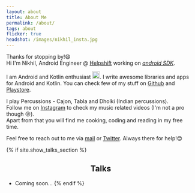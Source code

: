 ```yaml
---
layout: about
title: About Me
permalink: /about/
tags: about
flicker: true
headshot: /images/nikhil_insta.jpg
---
```


Thanks for stopping by!😄<br/>
Hi I'm Nikhil, Android Engineer @ [Helpshift](https://helpshift.com) working on [_android SDK_](https://developers.helpshift.com/). 

I am Android and Kotlin enthusiast <img src="https://banner2.cleanpng.com/20180712/wtz/kisspng-android-software-development-kotlin-mobile-app-dev-android-programming-5b47975c864181.2459683915314184605499.jpg" width="20" height="20">. 
I write awesome libraries and apps for Android and Kotlin. You can check few of my stuff on [Github](https://github.com/CuriousNikhil) and [Playstore](https://play.google.com/store/apps/developer?id=Mystiko+Labs).

I play Percussions - Cajon, Tabla and Dholki (Indian percussions). <br/>
Follow me on [Instagram](https://www.instagram.com/nikhiil_chaudhari/) to check my music related videos (I'm not a pro though 😛).<br/>
Apart from that you will find me cooking, coding and reading in my free time.

Feel free to reach out to me via [mail](nikhyl777@gmail.com) or [Twitter](https://twitter.com/curiousnikhyl). Always there for help!😊


{% if site.show_talks_section %}
## Talks

- Coming soon...
{% endif %}


<style>
.post-header, #talks, #workshops {
  text-align: center; /* Want the About Page header to be in the middle */
}
</style>
